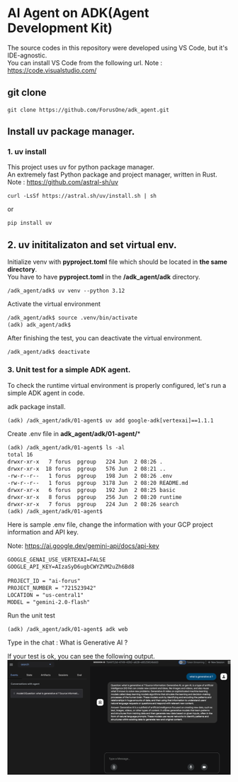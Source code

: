 # AI Agent on ADK(Agent Development Kit)

The source codes in this repository were developed using VS Code, but it's IDE-agnostic.  
You can install VS Code from the following url.  Note : https://code.visualstudio.com/

## git clone
```
git clone https://github.com/ForusOne/adk_agent.git
```

## Install uv package manager.
### 1. uv install

This project uses uv for python package manager.    
An extremely fast Python package and project manager, written in Rust.
Note : https://github.com/astral-sh/uv

```
curl -LsSf https://astral.sh/uv/install.sh | sh
```
or 
```
pip install uv
```

## 2. uv inititalizaton and set virtual env. 

Initialize venv with **pyproject.toml** file which should be located in **the same directory**.  
You have to have **pyproject.toml** in the **/adk_agent/adk** directory.

```
/adk_agent/adk$ uv venv --python 3.12
```

Activate the virtual environment
```
/adk_agent/adk$ source .venv/bin/activate
(adk) adk_agent/adk$
```

After finishing the test, you can deactivate the virtual environment.
```
/adk_agent/adk$ deactivate
```

###  3. Unit test for a simple ADK agent. 

To check the runtime virtual environment is properly configured, let's run a simple ADK agent in code. 

adk package install.

```
(adk) /adk_agent/adk/01-agent$ uv add google-adk[vertexai]==1.1.1
```

Create .env file in **adk_agent/adk/01-agent/***

```
(adk) /adk_agent/adk/01-agent$ ls -al
total 16
drwxr-xr-x   7 forus  pgroup   224 Jun  2 08:26 .
drwxr-xr-x  18 forus  pgroup   576 Jun  2 08:21 ..
-rw-r--r--   1 forus  pgroup   198 Jun  2 08:26 .env
-rw-r--r--   1 forus  pgroup  3178 Jun  2 08:20 README.md
drwxr-xr-x   6 forus  pgroup   192 Jun  2 08:25 basic
drwxr-xr-x   8 forus  pgroup   256 Jun  2 08:20 runtime
drwxr-xr-x   7 forus  pgroup   224 Jun  2 08:26 search
(adk) /adk_agent/adk/01-agent$
```

Here is sample .env file, change the information with your GCP project information and API key. 

Note: https://ai.google.dev/gemini-api/docs/api-key

```
GOOGLE_GENAI_USE_VERTEXAI=FALSE
GOOGLE_API_KEY=AIzaSyD6ugbCWYZVM2uZh6Bd8

PROJECT_ID = "ai-forus"
PROJECT_NUMBER = "721523942"
LOCATION = "us-central1"
MODEL = "gemini-2.0-flash"
```

Run the unit test
```
(adk) /adk_agent/adk/01-agent$ adk web
```

Type in the chat : What is Generative AI ?

If your test is ok, you can see the following output.
![adk_web](https://github.com/ForusOne/adk_agent/blob/main/images/adk_web.png?raw=true)